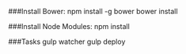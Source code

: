 ###Install Bower:
    npm install -g bower
    bower install

###Install Node Modules:
    npm install

###Tasks
    gulp watcher
    gulp deploy